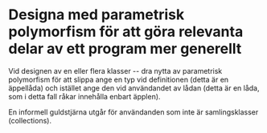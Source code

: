 # Designa med parametrisk polymorfism för att göra relevanta delar av ett program mer generellt

Vid designen av en eller flera klasser -- dra nytta av parametrisk
polymorfism för att slippa ange en typ vid definitionen (detta är
en äppellåda) och istället ange den vid användandet av lådan
(detta är en låda, som i detta fall råkar innehålla enbart
äpplen).

En informell guldstjärna utgår för användanden som inte är
samlingsklasser (collections).
